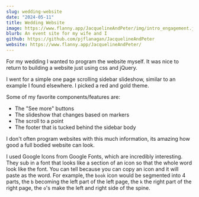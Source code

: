 ```yaml
---
slug: wedding-website
date: "2024-05-11"
title: Wedding Website
image: https://www.flanny.app/JacquelineAndPeter/img/intro_engagement.jpg
blurb: An event site for my wife and I
github: https://github.com/pjflanagan/JacquelineAndPeter
website: https://www.flanny.app/JacquelineAndPeter/
---
```


For my wedding I wanted to program the website myself. It was nice to return to building a website just using css and jQuery.

I went for a simple one page scrolling sidebar slideshow, similar to an example I found elsewhere. I picked a red and gold theme.

Some of my favorite components/features are:
- The "See more" buttons
- The slideshow that changes based on markers
- The scroll to a point
- The footer that is tucked behind the sidebar body

I don't often program websites with this much information, its amazing how good a full bodied website can look.

I used Google Icons from Google Fonts, which are incredibly interesting. They sub in a font that looks like a section of an icon
so that the whole word look like the font. You can tell because you can copy an icon and it will paste as the word. For example,
the `book` icon would be segmented into 4 parts, the `b` becoming the left part of the left page, the `k` the right part of the 
right page, the `o`'s make the left and right side of the spine.